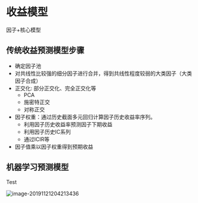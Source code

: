 # 收益模型

因子+核心模型

## 传统收益预测模型步骤

- 确定因子池
- 对共线性比较强的细分因子进行合并，得到共线性程度较弱的大类因子（大类因子合成）
- 正交化: 部分正交化、完全正交化等
  - PCA
  - 施密特正交
  - 对称正交
- 因子权重：通过历史截面多元回归计算因子历史收益率序列。
  - 利用因子历史收益率预测因子下期收益
  - 利用因子历史IC系列
  - 通过ICIR等
- 因子值乘以因子权重得到预期收益

## 机器学习预测模型

Test

![image-20191121204213436](E:\GitHub\multi-factor\yin-zi-mo-xing.assets\image-20191121204213436.png)

